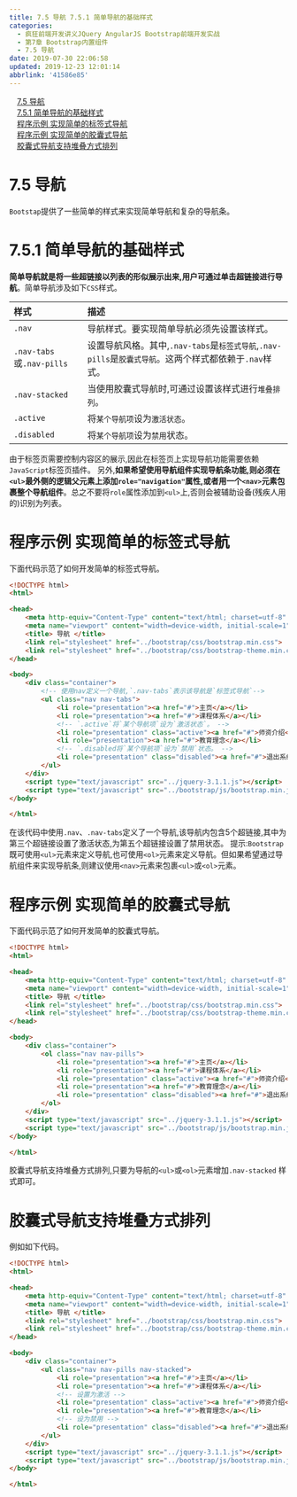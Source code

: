 ```yaml
---
title: 7.5 导航 7.5.1 简单导航的基础样式
categories: 
  - 疯狂前端开发讲义JQuery AngularJS Bootstrap前端开发实战
  - 第7章 Bootstrap内置组件
  - 7.5 导航
date: 2019-07-30 22:06:58
updated: 2019-12-23 12:01:14
abbrlink: '41586e85'
---
```

<div id='my_toc'><a href="/JavaReadingNotes/41586e85/#7-5-导航" class="header_1">7.5 导航</a>&nbsp;<br><a href="/JavaReadingNotes/41586e85/#7-5-1-简单导航的基础样式" class="header_1">7.5.1 简单导航的基础样式</a>&nbsp;<br><a href="/JavaReadingNotes/41586e85/#程序示例-实现简单的标签式导航" class="header_1">程序示例 实现简单的标签式导航</a>&nbsp;<br><a href="/JavaReadingNotes/41586e85/#程序示例-实现简单的胶囊式导航" class="header_1">程序示例 实现简单的胶囊式导航</a>&nbsp;<br><a href="/JavaReadingNotes/41586e85/#胶囊式导航支持堆叠方式排列" class="header_1">胶囊式导航支持堆叠方式排列</a>&nbsp;<br></div>
<style>.header_1{margin-left: 1em;}.header_2{margin-left: 2em;}.header_3{margin-left: 3em;}.header_4{margin-left: 4em;}.header_5{margin-left: 5em;}.header_6{margin-left: 6em;}</style>
<!--more-->
<script>if (navigator.platform.search('arm')==-1){document.getElementById('my_toc').style.display = 'none';}var e,p = document.getElementsByTagName('p');while (p.length>0) {e = p[0];e.parentElement.removeChild(e);}</script>

<!--end-->
<!--SSTStart-->
# 7.5 导航 #
`Bootstap`提供了一些简单的样式来实现简单导航和复杂的导航条。
# 7.5.1 简单导航的基础样式 #
**简单导航就是将一些超链接以列表的形似展示出来,用户可通过单击超链接进行导航**。简单导航涉及如下`CSS`样式。

|样式|描述|
|:---|:---|
|`.nav`|导航样式。要实现简单导航必须先设置该样式。|
|`.nav-tabs`或`.nav-pills`|设置导航风格。其中,`.nav-tabs`是`标签式导航`,`.nav-pills`是`胶囊式导航`。这两个样式都依赖于`.nav`样式。|
|`.nav-stacked`|当使用胶囊式导航时,可通过设置该样式进行`堆叠排列`。|
|`.active`|将`某个导航项`设为`激活状态`。|
|`.disabled`|将`某个导航项`设为`禁用`状态。|
由于标签页需要控制内容区的展示,因此在标签页上实现导航功能需要依赖`JavaScript`标签页插件。
另外,**如果希望使用导航组件实现导航条功能,则必须在`<ul>`最外侧的逻辑父元素上添加`role="navigation"`属性,或者用一个`<nav>`元素包裹整个导航组件**。总之不要将`role`属性添加到`<ul>`上,否则会被辅助设备(残疾人用的)识别为列表。
# 程序示例 实现简单的标签式导航 #
下面代码示范了如何开发简单的标签式导航。
```html
<!DOCTYPE html>
<html>

<head>
    <meta http-equiv="Content-Type" content="text/html; charset=utf-8" />
    <meta name="viewport" content="width=device-width, initial-scale=1">
    <title> 导航 </title>
    <link rel="stylesheet" href="../bootstrap/css/bootstrap.min.css">
    <link rel="stylesheet" href="../bootstrap/css/bootstrap-theme.min.css">
</head>

<body>
    <div class="container">
        <!-- 使用nav定义一个导航,`.nav-tabs`表示该导航是`标签式导航`-->
        <ul class="nav nav-tabs">
            <li role="presentation"><a href="#">主页</a></li>
            <li role="presentation"><a href="#">课程体系</a></li>
            <!-- `.active`将`某个导航项`设为`激活状态`。 -->
            <li role="presentation" class="active"><a href="#">师资介绍</a></li>
            <li role="presentation"><a href="#">教育理念</a></li>
            <!-- `.disabled将`某个导航项`设为`禁用`状态。 -->
            <li role="presentation" class="disabled"><a href="#">退出系统</a></li>
        </ul>
    </div>
    <script type="text/javascript" src="../jquery-3.1.1.js"></script>
    <script type="text/javascript" src="../bootstrap/js/bootstrap.min.js"></script>
</body>

</html>
```
在该代码中使用`.nav`、`.nav-tabs`定义了一个导航,该导航内包含5个超链接,其中为第三个超链接设置了激活状态,为第五个超链接设置了禁用状态。
提示:`Bootstrap`既可使用`<ul>`元素来定义导航,也可使用`<ol>`元素来定义导航。但如果希望通过导航组件来实现导航条,则建议使用`<nav>`元素来包裹`<ul>`或`<ol>`元素。
# 程序示例 实现简单的胶囊式导航 #
下面代码示范了如何开发简单的胶囊式导航。
```html
<!DOCTYPE html>
<html>

<head>
    <meta http-equiv="Content-Type" content="text/html; charset=utf-8" />
    <meta name="viewport" content="width=device-width, initial-scale=1">
    <title> 导航 </title>
    <link rel="stylesheet" href="../bootstrap/css/bootstrap.min.css">
    <link rel="stylesheet" href="../bootstrap/css/bootstrap-theme.min.css">
</head>

<body>
    <div class="container">
        <ol class="nav nav-pills">
            <li role="presentation"><a href="#">主页</a></li>
            <li role="presentation"><a href="#">课程体系</a></li>
            <li role="presentation" class="active"><a href="#">师资介绍</a></li>
            <li role="presentation"><a href="#">教育理念</a></li>
            <li role="presentation" class="disabled"><a href="#">退出系统</a></li>
        </ol>
    </div>
    <script type="text/javascript" src="../jquery-3.1.1.js"></script>
    <script type="text/javascript" src="../bootstrap/js/bootstrap.min.js"></script>
</body>

</html>
```
胶囊式导航支持堆叠方式排列,只要为导航的`<ul>`或`<ol>`元素增加`.nav-stacked` 样式即可。
# 胶囊式导航支持堆叠方式排列 #
例如如下代码。
```html
<!DOCTYPE html>
<html>

<head>
    <meta http-equiv="Content-Type" content="text/html; charset=utf-8" />
    <meta name="viewport" content="width=device-width, initial-scale=1">
    <title> 导航 </title>
    <link rel="stylesheet" href="../bootstrap/css/bootstrap.min.css">
    <link rel="stylesheet" href="../bootstrap/css/bootstrap-theme.min.css">
</head>

<body>
    <div class="container">
        <ul class="nav nav-pills nav-stacked">
            <li role="presentation"><a href="#">主页</a></li>
            <li role="presentation"><a href="#">课程体系</a></li>
            <!-- 设置为激活 -->
            <li role="presentation" class="active"><a href="#">师资介绍</a></li>
            <li role="presentation"><a href="#">教育理念</a></li>
            <!-- 设为禁用 -->
            <li role="presentation" class="disabled"><a href="#">退出系统</a></li>
        </ul>
    </div>
    <script type="text/javascript" src="../jquery-3.1.1.js"></script>
    <script type="text/javascript" src="../bootstrap/js/bootstrap.min.js"></script>
</body>

</html>
```
<!--SSTStop-->

